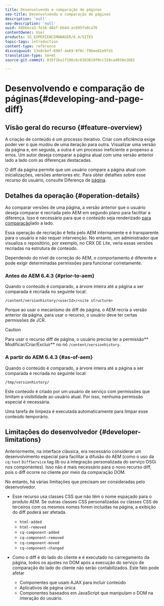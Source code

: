 ```yaml
---
title: Desenvolvendo e comparação de páginas
seo-title: Desenvolvendo e comparação de páginas
description: 'null'
seo-description: 'null'
uuid: 48bbeca3-fe16-48ef-bb4d-ac605fe0ca76
contentOwner: User
products: SG_EXPERIENCEMANAGER/6.4/SITES
topic-tags: introduction
content-type: reference
discoiquuid: 13e8cbef-698f-4e69-9f8c-f9bee82e9fd1
translation-type: tm+mt
source-git-commit: 835f1ba1f196c6c6303019f0cc310cad850e1682

---
```



# Desenvolvendo e comparação de páginas{#developing-and-page-diff}

## Visão geral do recurso {#feature-overview}

A criação de conteúdo é um processo iterativo. Criar com eficiência exige poder ver o que mudou de uma iteração para outra. Visualizar uma versão da página e, em seguida, a outra é um processo ineficiente e propenso a erros. Um autor deseja comparar a página atual com uma versão anterior lado a lado com as diferenças destacadas.

O diff da página permite que um usuário compare a página atual com inicializações, versões anteriores etc. Para obter detalhes sobre esse recurso do usuário, consulte Diferença de [página](/help/sites-authoring/page-diff.md).

## Detalhes da operação {#operation-details}

Ao comparar versões de uma página, a versão anterior que o usuário deseja comparar é recriada pelo AEM em segundo plano para facilitar a diferença. Isso é necessário para que o conteúdo seja renderizado [para comparação](/help/sites-authoring/page-diff.md#presentation-of-differences)lado a lado.

Essa operação de recriação é feita pelo AEM internamente e é transparente para o usuário e não requer intervenção. No entanto, um administrador que visualiza o repositório, por exemplo, no CRX DE Lite, veria essas versões recriadas na estrutura de conteúdo.

Dependendo do nível de correção do AEM, o comportamento é diferente e pode exigir determinadas permissões para funcionar corretamente.

### Antes do AEM 6.4.3 {#prior-to-aem}

Quando o conteúdo é comparado, a árvore inteira até a página a ser comparada é recriada no seguinte local:

`/content/versionhistory/<userId>/<site structure>`

Porque ao usar o mecanismo de diff de página, o AEM recria a versão anterior da página, para usar o recurso, o usuário deve ter certas permissões de JCR.

>[!CAUTION]
>
>Para usar o recurso diff de página, o usuário precisa ter a permissão** Modificar/Criar/Excluir** no nó `/content/versionhistory`.

### A partir do AEM 6.4.3 {#as-of-aem}

Quando o conteúdo é comparado, a árvore inteira até a página a ser comparada é recriada no seguinte local:

`/tmp/versionhistory/`

Este conteúdo é criado por um usuário de serviço com permissões que limitam a visibilidade ao usuário atual. Por isso, nenhuma permissão especial é necessária.

Uma tarefa de limpeza é executada automaticamente para limpar esse conteúdo temporário.

## Limitações do desenvolvedor {#developer-limitations}

Anteriormente, na interface clássica, era necessário considerar um desenvolvimento especial para facilitar a difusão do AEM (como o uso da `cq:text` `DiffService` tag lib ou a integração personalizada do serviço OSGi nos componentes). Isso não é mais necessário para o novo recurso diff, pois o diff ocorre no cliente por meio da comparação DOM.

No entanto, há várias limitações que precisam ser consideradas pelo desenvolvedor.

* Esse recurso usa classes CSS que não têm o nome espaçado para o produto AEM. Se outras classes CSS personalizadas ou classes CSS de terceiros com os mesmos nomes forem incluídas na página, a exibição do diff poderá ser afetada.

   * `html-added`
   * `html-removed`
   * `cq-component-added`
   * `cq-component-removed`
   * `cq-component-moved`
   * `cq-component-changed`

* Como o diff é do lado do cliente e é executado no carregamento da página, todos os ajustes no DOM após a execução do serviço de comparação do lado do cliente não serão contabilizados. Este fato pode afetar

   * Componentes que usam AJAX para incluir conteúdo
   * Aplicativos de página única
   * Componentes baseados em JavaScript que manipulam o DOM na interação do usuário.

